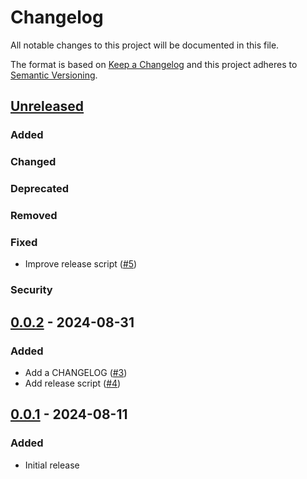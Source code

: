 # Changelog

All notable changes to this project will be documented in this file.

The format is based on [Keep a Changelog][] and this project adheres to
[Semantic Versioning][].

[Keep a Changelog]: https://keepachangelog.com
[Semantic Versioning]: https://semver.org

## [Unreleased][]

### Added

### Changed

### Deprecated

### Removed

### Fixed

* Improve release script ([#5][])

[#5]: https://github.com/jonallured/tinysky/pull/5

### Security

[Unreleased]: https://github.com/jonallured/tinysky/compare/v0.0.2...HEAD

## [0.0.2][] - 2024-08-31

### Added

* Add a CHANGELOG ([#3][])
* Add release script ([#4][])

[#3]: https://github.com/jonallured/tinysky/pull/3
[#4]: https://github.com/jonallured/tinysky/pull/4
[0.0.2]: https://github.com/jonallured/tinysky/releases/tag/v0.0.2

## [0.0.1][] - 2024-08-11

### Added

* Initial release

[0.0.1]: https://github.com/jonallured/tinysky/releases/tag/v0.0.1

